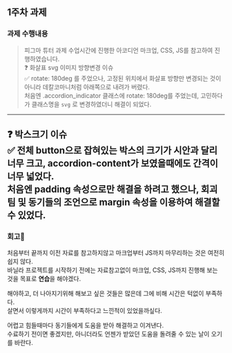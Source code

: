 ## 1주차 과제

### 과제 수행내용
> 피그마 튜터 과제
수업시간에 진행한 아코디언 마크업, CSS, JS를 참고하여 진행하였습니다. <br />
❓ 화살표 svg 이미지 방향변경 이슈 <br />
✅ rotate: 180deg 를 주었으나, 고정된 위치에서 화살표 방향만 변경되는 것이 아니라 데칼코마니처럼 아래쪽으로 내려가 버렸다. <br />
처음엔 .accordion_indicator 클래스에 rotate: 180deg를 주었는데, 고민하다가 클래스명을 `svg` 로 변경하였더니 해결이 되었다. <br />
---
❓ 박스크기 이슈 <br />
✅ 전체 button으로 잡혀있는 박스의 크기가 시안과 달리 너무 크고, accordion-content가 보였을때에도 간격이 너무 넓었다. <br />
처음엔 padding 속성으로만 해결을 하려고 했으나, 회괴팀 및 동기들의 조언으로 margin 속성을 이용하여 해결할 수 있었다.  <br />
---

### 회고📝
처음부터 끝까지 이전 자료를 참고하지않고 마크업부터 JS까지 마무리하는 것은 여전히 쉽지 않다.<br />
바닐라 프로젝트를 시작하기 전에는 자료참고없이 마크업, CSS, JS까지 진행해 보는 것을 목표로 **연습**을 해야겠다.<br />

해야하고, 더 나아지기위해 해보고 싶은 것들은 많은데 그에 비해 시간은 턱없이 부족하다.<br />
살면서 이렇게까지 시간이 부족하다고 느낀적이 있었을까싶다.<br />

어렵고 힘들때마다 동기들에게 도움을 받아 해결하고 이겨낸다.<br />
수료하기 전이면 좋겠지만, 아니더라도 언젠가 받았던 도움을 돌려줄 수 있는 날이 오기를 바란다.<br />